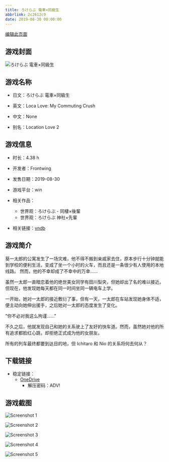 ```yaml
---
title: ろけらぶ 電車×同級生
abbrlink: 2c2612c9
date: 2019-08-30 00:00:00
---
```

[编辑此页面](https://github.com/ACG-3/ADV3-source/blob/main/source/_posts/games/%E3%82%8D%E3%81%91%E3%82%89%E3%81%B6%20%E9%9B%BB%E8%BB%8A%C3%97%E5%90%8C%E7%B4%9A%E7%94%9F.md)

## 游戏封面

![ろけらぶ 電車×同級生](https://pan.timero.xyz/onedrive/img_lib_001/%E3%82%8D%E3%81%91%E3%82%89%E3%81%B6%20%E9%9B%BB%E8%BB%8A%C3%97%E5%90%8C%E7%B4%9A%E7%94%9F_cover.avif)


## 游戏名称

- 日文：ろけらぶ 電車×同級生
- 英文：Loca Love: My Commuting Crush
- 中文：None

- 别名：Location Love 2


## 游戏信息

- 时长：4.38 h
- 开发者：Frontwing
- 发售日期：2019-08-30
- 游戏平台：win
- 相关作品：
   - 世界观：ろけらぶ - 同棲×後輩
   - 世界观：ろけらぶ 神社×先輩

- 相关链接：[vndb](https://vndb.org/v25690)


## 游戏简介

葵一太郎的公寓发生了一场灾难，他不得不搬到亲戚家去住，原本步行十分钟就能到学校的便利生活，变成了坐一个小时的火车，而且还是一条很少有人使用的本地线路。
然而，他的不幸却成了不幸中的万幸......

虽然一太郎一直暗恋着他的绝世美女同学有田川梨央，但她却出了名的难以接近。但现在，他发现她每天都在同一时间坐同一辆电车上学。

一开始，她对一太郎的接近敷衍了事，但有一天，一太郎在车站发现她身体不适，便主动向她伸出援手，之后她对一太郎的态度发生了变化。

"你不必对我这么拘谨......"

不久之后，他就发现自己和她的关系驶上了友好的快车道。然而，虽然她对他的所有追求都脸红心跳，却拒绝正式成为他的女朋友。

所有的列车最终都要到达目的地，但 Ichitaro 和 Nio 的关系将何去何从？




## 下载链接

- 稳定链接：
    - [OneDrive](https://pan.timero.xyz/onedrive/adv_lib_001/%E3%82%8D%E3%81%91%E3%82%89%E3%81%B6%20%E9%9B%BB%E8%BB%8A%C3%97%E5%90%8C%E7%B4%9A%E7%94%9F)
        - 解压密码：ADV!



## 游戏截图


![Screenshot 1](https://pan.timero.xyz/onedrive/img_lib_001/%E3%82%8D%E3%81%91%E3%82%89%E3%81%B6%20%E9%9B%BB%E8%BB%8A%C3%97%E5%90%8C%E7%B4%9A%E7%94%9F_Screenshot_1.avif)

![Screenshot 2](https://pan.timero.xyz/onedrive/img_lib_001/%E3%82%8D%E3%81%91%E3%82%89%E3%81%B6%20%E9%9B%BB%E8%BB%8A%C3%97%E5%90%8C%E7%B4%9A%E7%94%9F_Screenshot_2.avif)

![Screenshot 3](https://pan.timero.xyz/onedrive/img_lib_001/%E3%82%8D%E3%81%91%E3%82%89%E3%81%B6%20%E9%9B%BB%E8%BB%8A%C3%97%E5%90%8C%E7%B4%9A%E7%94%9F_Screenshot_3.avif)

![Screenshot 4](https://pan.timero.xyz/onedrive/img_lib_001/%E3%82%8D%E3%81%91%E3%82%89%E3%81%B6%20%E9%9B%BB%E8%BB%8A%C3%97%E5%90%8C%E7%B4%9A%E7%94%9F_Screenshot_4.avif)

![Screenshot 5](https://pan.timero.xyz/onedrive/img_lib_001/%E3%82%8D%E3%81%91%E3%82%89%E3%81%B6%20%E9%9B%BB%E8%BB%8A%C3%97%E5%90%8C%E7%B4%9A%E7%94%9F_Screenshot_5.avif)

